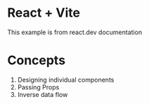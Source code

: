 # React + Vite
This example is from react.dev documentation

# Concepts 
1. Designing individual components
2. Passing Props
3. Inverse data flow